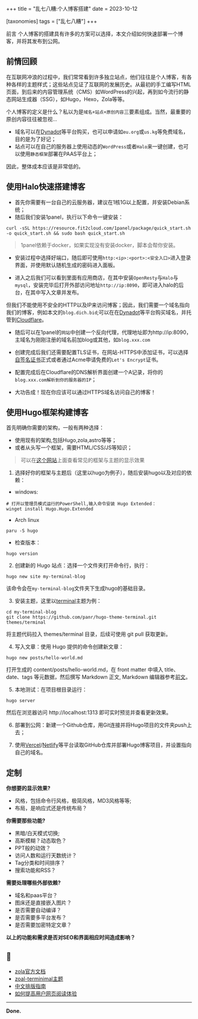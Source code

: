 +++
title = "乱七八糟:个人博客搭建"
date = 2023-10-12

[taxonomies]
tags = ["乱七八糟"]
+++


前言 个人博客的搭建具有许多的方案可以选择，本文介绍如何快速部署一个博客，并将其发布到公网。
<!-- more -->

## 前情回顾
在互联网冲浪的过程中，我们常常看到许多独立站点，他们往往是个人博客，有各种各样的主题样式；这些站点见证了互联网的发展历史。从最初的手工编写HTML页面，到后来的内容管理系统（CMS）如WordPress的兴起，再到如今流行的静态网站生成器（SSG），如Hugo，Hexo，Zola等等。

个人博客的定义是什么？私以为是``域名+站点+原创内容``三要素组成。当然，最重要的原创内容往往被忽视...

- 域名可以在[Dynadot](https://www.dynadot.com/)等平台购买，也可以申请如``eu.org``或``us.kg``等免费域名，目的是为了好记；
- 站点可以在自己的服务器上使用动态的``WordPress``或者``Halo``来一键创建，也可以使用``静态框架``部署在PAAS平台上；

因此，整体成本应该是非常低的。

## 使用Halo快速搭建博客

- 首先你需要有一台自己的云服务器，建议在1核1G以上配置，并安装Debian系统；
- 随后我们安装1panel，执行以下命令一键安装：
```
curl -sSL https://resource.fit2cloud.com/1panel/package/quick_start.sh -o quick_start.sh && sudo bash quick_start.sh
```
> 1panel依赖于docker，如果实现没有安装docker，脚本会帮你安装。

- 安装过程中选择好端口，随后即可使用``http:<ip>:<port>:<安全入口>``进入登录界面，并使用默认随机生成的密码进入面板。

- 进入之后我们可以看到里面有应用商店，在其中安装``OpenResty``与``Halo``与``mysql``，安装完毕后打开外部访问地址``http://ip:8090``，即可进入halo的后台，在其中写入文章并发布。

但我们不能使用不安全的HTTP以及IP来访问博客；因此，我们需要一个域名指向我们的博客，例如本文的``blog.dich.bid``;可以在在[Dynadot](https://www.dynadot.com/)等平台购买域名，并托管到[Cloudflare](https://askai.glarity.app/zh-CN/search/%E5%A6%82%E4%BD%95%E5%B0%86Dynadot%E6%B3%A8%E5%86%8C%E7%9A%84%E5%9F%9F%E5%90%8D%E8%BD%AC%E7%A7%BB%E5%88%B0Cloudflare)。

- 随后可以在1panel的``网站``中创建一个反向代理，代理地址即为http://ip:8090，主域名为刚刚注册的域名前加blog或其他，如``blog.xxx.com``

- 创建完成后我们还需要配置TLS证书，在网站-HTTPS中添加证书，可以选择[自签名证书](https://bkssl.com/ssl/selfsign)正式或者通过Acme申请免费的``Let's Encrypt``证书。

- 配置完成后在Cloudflare的DNS解析界面创建一个A记录，将你的``blog.xxx.com解析到你的服务器的IP``；

- 大功告成！现在你应该可以通过HTTPS域名访问自己的博客！

## 使用Hugo框架构建博客

首先明确你需要的架构，一般有两种选择：
- 使用现有的架构,包括Hugo,zola,astro等等；
- 或者从头写一个框架，需要HTML/CSS/JS等知识；

> 可以在[这个网站](https://jamstackthemes.dev/)上面查看常见的框架与主题的显示效果

1. 选择好你的框架与主题后（这里以hugo为例子），随后安装hugo以及对应的依赖：

- windows:
```
# 打开以管理员模式运行的PowerShell,输入命令安装 Hugo Extended：
winget install Hugo.Hugo.Extended
```
- Arch linux
```
paru -S hugo
```
- 检查版本：
```
hugo version
```

2. 创建新的 Hugo 站点：选择一个文件夹打开命令行，执行：
```
hugo new site my-terminal-blog
```
该命令会在``my-terminal-blog``文件夹下生成hugo的基础目录。

3. 安装主题，这里以[terminal](https://github.com/panr/hugo-theme-terminal)主题为例：

```
cd my-terminal-blog
git clone https://github.com/panr/hugo-theme-terminal.git themes/terminal
```
将主题代码拉入 themes/terminal 目录，后续可使用 git pull 获取更新。

4. 写入文章：使用 Hugo 提供的命令创建新文章：
```
hugo new posts/hello-world.md
```
打开生成的 content/posts/hello-world.md，在 front matter 中填入 title、date、tags 等元数据，然后撰写 Markdown 正文, Markdown 编辑器参考[前文](https://blog.dich.bid/about-markdown/)。​

5. 本地测试：在项目根目录运行：
```
hugo server
```
然后在浏览器访问 http://localhost:1313 即可实时预览并查看更新效果。

6. 部署到公网：新建一个Github仓库，用Git连接并将Hugo项目的文件夹push上去；

7. 使用[Vercel](https://vercel.com)/[Netlify](https://www.netlify.com/)等平台读取GitHub仓库并部署Hugo博客项目，并设置指向自己的域名。


## 定制

**你想要的显示效果?**

- 风格，包括命令行风格，极简风格，MD3风格等等;
- 布局，是响应式还是传统布局？

**你需要那些功能?**

- 黑暗/白天模式切换;
- 高斯模糊？动态取色？
- PPT般的动效？
- 访问人数和运行天数统计？
- Tag分类和时间排序？
- 搜索功能和RSS？

**需要处理哪些外部依赖?**

- 域名和paas平台？
- 图床还是直接嵌入图片？
- 是否需要自动编译？
- 是否需要多平台发布？
- 是否需要加密特定文章？

**以上的功能和需求是否对SEO和界面相应时间造成影响？**

## 🔗
- [zola官方文档](https://www.getzola.org/documentation/getting-started/overview/)
- [zoal-terminimal主题](https://github.com/pawroman/zola-theme-terminimal)
- [中文排版指南](https://github.com/aaranxu/chinese-copywriting-guidelines)
- [如何提高用户网页阅读体验](https://atpx.com/blog/improving-online-reading-experience/)

---
**Done.**